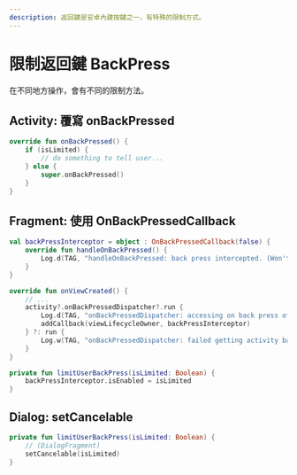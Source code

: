 ```yaml
---
description: 返回鍵是安卓內建按鍵之一，有特殊的限制方式。
---
```


# 限制返回鍵 BackPress

在不同地方操作，會有不同的限制方法。

## Activity: 覆寫 onBackPressed

```kotlin
override fun onBackPressed() {
    if (isLimited) {
        // do something to tell user...
    } else {
        super.onBackPressed()
    }
}
```

## Fragment: 使用 OnBackPressedCallback

```kotlin
val backPressInterceptor = object : OnBackPressedCallback(false) {
    override fun handleOnBackPressed() {
        Log.d(TAG, "handleOnBackPressed: back press intercepted. (Won't let user back)")
    }
}

override fun onViewCreated() {
    // ...
    activity?.onBackPressedDispatcher?.run {
        Log.d(TAG, "onBackPressedDispatcher: accessing on back press of activity. setup interceptor...")
        addCallback(viewLifecycleOwner, backPressInterceptor)
    } ?: run {
        Log.w(TAG, "onBackPressedDispatcher: failed getting activity back press. Interceptor won't work.")
    }
}

private fun limitUserBackPress(isLimited: Boolean) {
    backPressInterceptor.isEnabled = isLimited
}

```

## Dialog: setCancelable

```kotlin
private fun limitUserBackPress(isLimited: Boolean) {
    // (DialogFragment)
    setCancelable(isLimited)
}
```

